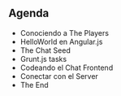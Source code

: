 ##  Agenda

* Conociendo a The Players <!-- .element: class="fragment" -->
* HelloWorld en Angular.js <!-- .element: class="fragment" -->
* The Chat Seed <!-- .element: class="fragment" -->
* Grunt.js tasks <!-- .element: class="fragment" -->
* Codeando el Chat Frontend <!-- .element: class="fragment" -->
* Conectar con el Server <!-- .element: class="fragment" -->
* The End <!-- .element: class="fragment" -->
